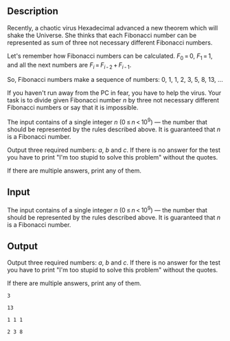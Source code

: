 ## Description

<div><p>Recently, a chaotic virus Hexadecimal advanced a new theorem which will shake the Universe. She thinks that each Fibonacci number can be represented as sum of three not necessary different Fibonacci numbers.</p><p>Let's remember how Fibonacci numbers can be calculated. <span class="tex-span"><i>F</i><sub class="lower-index">0</sub> = 0</span>, <span class="tex-span"><i>F</i><sub class="lower-index">1</sub> = 1</span>, and all the next numbers are <span class="tex-span"><i>F</i><sub class="lower-index"><i>i</i></sub> = <i>F</i><sub class="lower-index"><i>i</i> - 2</sub> + <i>F</i><sub class="lower-index"><i>i</i> - 1</sub></span>.</p><p>So, Fibonacci numbers make a sequence of numbers: <span class="tex-span">0</span>, <span class="tex-span">1</span>, <span class="tex-span">1</span>, <span class="tex-span">2</span>, <span class="tex-span">3</span>, <span class="tex-span">5</span>, <span class="tex-span">8</span>, <span class="tex-span">13</span>, ...</p><p>If you haven't run away from the PC in fear, you have to help the virus. Your task is to divide given Fibonacci number <span class="tex-span"><i>n</i></span> by three not necessary different Fibonacci numbers or say that it is impossible.</p></div><div class="input-specification"><p>The input contains of a single integer <span class="tex-span"><i>n</i></span> <span class="tex-span">(0 ≤ <i>n</i> &lt; 10<sup class="upper-index">9</sup>)</span> — the number that should be represented by the rules described above. It is guaranteed that <span class="tex-span"><i>n</i></span> is a Fibonacci number.</p></div><div class="output-specification"><p>Output three required numbers: <span class="tex-span"><i>a</i></span>, <span class="tex-span"><i>b</i></span> and <span class="tex-span"><i>c</i></span>. If there is no answer for the test you have to print "<span class="tex-font-style-tt">I'm too stupid to solve this problem</span>" without the quotes.</p><p>If there are multiple answers, print any of them.</p></div>

## Input

<p>The input contains of a single integer <span class="tex-span"><i>n</i></span> <span class="tex-span">(0 ≤ <i>n</i> &lt; 10<sup class="upper-index">9</sup>)</span> — the number that should be represented by the rules described above. It is guaranteed that <span class="tex-span"><i>n</i></span> is a Fibonacci number.</p>

## Output

<p>Output three required numbers: <span class="tex-span"><i>a</i></span>, <span class="tex-span"><i>b</i></span> and <span class="tex-span"><i>c</i></span>. If there is no answer for the test you have to print "<span class="tex-font-style-tt">I'm too stupid to solve this problem</span>" without the quotes.</p><p>If there are multiple answers, print any of them.</p>





```input1
3

```




```input2
13

```




```output1
1 1 1

```




```output2
2 3 8

```


